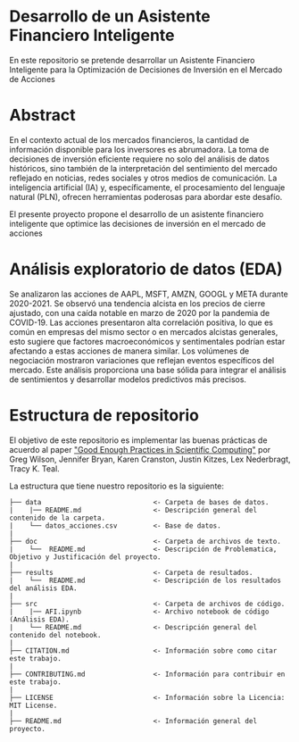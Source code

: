 # Desarrollo de un Asistente Financiero Inteligente

En este repositorio se pretende desarrollar un Asistente Financiero Inteligente para la Optimización de Decisiones de Inversión en el Mercado de Acciones

# Abstract

En el contexto actual de los mercados financieros, la cantidad de información disponible para los inversores es abrumadora. La toma de decisiones de inversión eficiente requiere no solo del análisis de datos históricos, sino también de la interpretación del sentimiento del mercado reflejado en noticias, redes sociales y otros medios de comunicación. La inteligencia artificial (IA) y, específicamente, el 
procesamiento del lenguaje natural (PLN), ofrecen herramientas poderosas para abordar este desafío.

El presente proyecto propone el desarrollo de un asistente financiero inteligente 
que optimice las decisiones de inversión en el mercado de acciones

# Análisis exploratorio de datos (EDA)

Se analizaron las acciones de AAPL, MSFT, AMZN, GOOGL y META durante 2020-2021. Se observó una tendencia alcista en los precios de cierre ajustado, con una caída notable en marzo de 2020 por la pandemia de COVID-19. Las acciones presentaron alta correlación positiva, lo que es común en empresas del mismo sector o en mercados alcistas generales, esto sugiere que factores macroeconómicos y sentimentales podrían estar afectando a estas acciones de manera similar. Los volúmenes de negociación mostraron variaciones que reflejan eventos específicos del mercado. Este análisis proporciona una base sólida para integrar el análisis de sentimientos y desarrollar modelos predictivos más precisos.

# Estructura de repositorio

El objetivo de este repositorio es implementar las buenas prácticas de acuerdo al paper ["Good Enough Practices in Scientific Computing"](https://arxiv.org/abs/1609.00037) por Greg Wilson, Jennifer Bryan, Karen Cranston, Justin Kitzes, Lex Nederbragt, Tracy K. Teal.

La estructura que tiene nuestro repositorio es la siguiente:
    
    ├── data                            <- Carpeta de bases de datos.  
    |    |── README.md                  <- Descripción general del contenido de la carpeta.
    |    └── datos_acciones.csv         <- Base de datos.  
    |      
    ├── doc                             <- Carpeta de archivos de texto.
    |    └──  README.md                 <- Descripción de Problematica, Objetivo y Justificación del proyecto.
    |
    ├── results                         <- Carpeta de resultados.  
    |    └──  README.md                 <- Descripción de los resultados del análisis EDA.
    |  
    ├── src                             <- Carpeta de archivos de código.    
    |    |── AFI.ipynb                  <- Archivo notebook de código (Análisis EDA).
    |    └── README.md                  <- Descripción general del contenido del notebook.
    |  
    ├── CITATION.md                     <- Información sobre como citar este trabajo.  
    |  
    ├── CONTRIBUTING.md                 <- Información para contribuir en este trabajo.  
    |   
    ├── LICENSE                         <- Información sobre la Licencia: MIT License.  
    |  
    ├── README.md                       <- Información general del proyecto.
